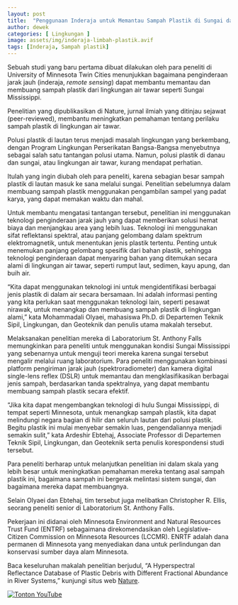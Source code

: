 ```yaml
---
layout: post
title:  "Penggunaan Inderaja untuk Memantau Sampah Plastik di Sungai dan Danau"
author: dewek
categories: [ Lingkungan ]
image: assets/img/inderaja-limbah-plastik.avif
tags: [Inderaja, Sampah plastik]
---
```


Sebuah studi yang baru pertama dibuat dilakukan oleh para peneliti di University of Minnesota Twin Cities menunjukkan bagaimana penginderaan jarak jauh (inderaja, _remote sensing_) dapat membantu memantau dan membuang sampah plastik dari lingkungan air tawar seperti Sungai Mississippi.

Penelitian yang dipublikasikan di Nature, jurnal ilmiah yang ditinjau sejawat (peer-reviewed), membantu meningkatkan pemahaman tentang perilaku sampah plastik di lingkungan air tawar.

Polusi plastik di lautan terus menjadi masalah lingkungan yang berkembang, dengan Program Lingkungan Perserikatan Bangsa-Bangsa menyebutnya sebagai salah satu tantangan polusi utama. Namun, polusi plastik di danau dan sungai, atau lingkungan air tawar, kurang mendapat perhatian.

Itulah yang ingin diubah oleh para peneliti, karena sebagian besar sampah plastik di lautan masuk ke sana melalui sungai. Penelitian sebelumnya dalam membuang sampah plastik menggunakan pengambilan sampel yang padat karya, yang dapat memakan waktu dan mahal.

Untuk membantu mengatasi tantangan tersebut, penelitian ini menggunakan teknologi penginderaan jarak jauh yang dapat memberikan solusi hemat biaya dan menjangkau area yang lebih luas. Teknologi ini menggunakan sifat reflektansi spektral, atau panjang gelombang dalam spektrum elektromagnetik, untuk menentukan jenis plastik tertentu. Penting untuk menemukan panjang gelombang spesifik dari bahan plastik, sehingga teknologi penginderaan dapat menyaring bahan yang ditemukan secara alami di lingkungan air tawar, seperti rumput laut, sedimen, kayu apung, dan buih air.

“Kita dapat menggunakan teknologi ini untuk mengidentifikasi berbagai jenis plastik di dalam air secara bersamaan. Ini adalah informasi penting yang kita perlukan saat menggunakan teknologi lain, seperti pesawat nirawak, untuk menangkap dan membuang sampah plastik di lingkungan alami,” kata Mohammadali Olyaei, mahasiswa Ph.D. di Departemen Teknik Sipil, Lingkungan, dan Geoteknik dan penulis utama makalah tersebut.

Melaksanakan penelitian mereka di Laboratorium St. Anthony Falls memungkinkan para peneliti untuk menggunakan kondisi Sungai Mississippi yang sebenarnya untuk menguji teori mereka karena sungai tersebut mengalir melalui ruang laboratorium. Para peneliti menggunakan kombinasi platform pengiriman jarak jauh (spektroradiometer) dan kamera digital single-lens reflex (DSLR) untuk memantau dan mengklasifikasikan berbagai jenis sampah, berdasarkan tanda spektralnya, yang dapat membantu membuang sampah plastik secara efektif.

“Jika kita dapat mengembangkan teknologi di hulu Sungai Mississippi, di tempat seperti Minnesota, untuk menangkap sampah plastik, kita dapat melindungi negara bagian di hilir dan seluruh lautan dari polusi plastik. Begitu plastik ini mulai menyebar semakin luas, pengendaliannya menjadi semakin sulit,” kata Ardeshir Ebtehaj, Associate Professor di Departemen Teknik Sipil, Lingkungan, dan Geoteknik serta penulis korespondensi studi tersebut.

Para peneliti berharap untuk melanjutkan penelitian ini dalam skala yang lebih besar untuk meningkatkan pemahaman mereka tentang asal sampah plastik ini, bagaimana sampah ini bergerak melintasi sistem sungai, dan bagaimana mereka dapat membuangnya.

Selain Olyaei dan Ebtehaj, tim tersebut juga melibatkan Christopher R. Ellis, seorang peneliti senior di Laboratorium St. Anthony Falls.

Pekerjaan ini didanai oleh Minnesota Environment and Natural Resources Trust Fund (ENTRF) sebagaimana direkomendasikan oleh Legislative-Citizen Commission on Minnesota Resources (LCCMR). ENRTF adalah dana permanen di Minnesota yang menyediakan dana untuk perlindungan dan konservasi sumber daya alam Minnesota. 

Baca keseluruhan makalah penelitian berjudul, “A Hyperspectral Reflectance Database of Plastic Debris with Different Fractional Abundance in River Systems,” kunjungi situs web [Nature](https://www.nature.com/articles/s41597-024-03974-x#Ack1).

[![Tonton YouTube](https://img.youtube.com/vi/yaUmFwJwUAE/hqdefault.jpg)](https://www.youtube.com/watch?v=yaUmFwJwUAE)